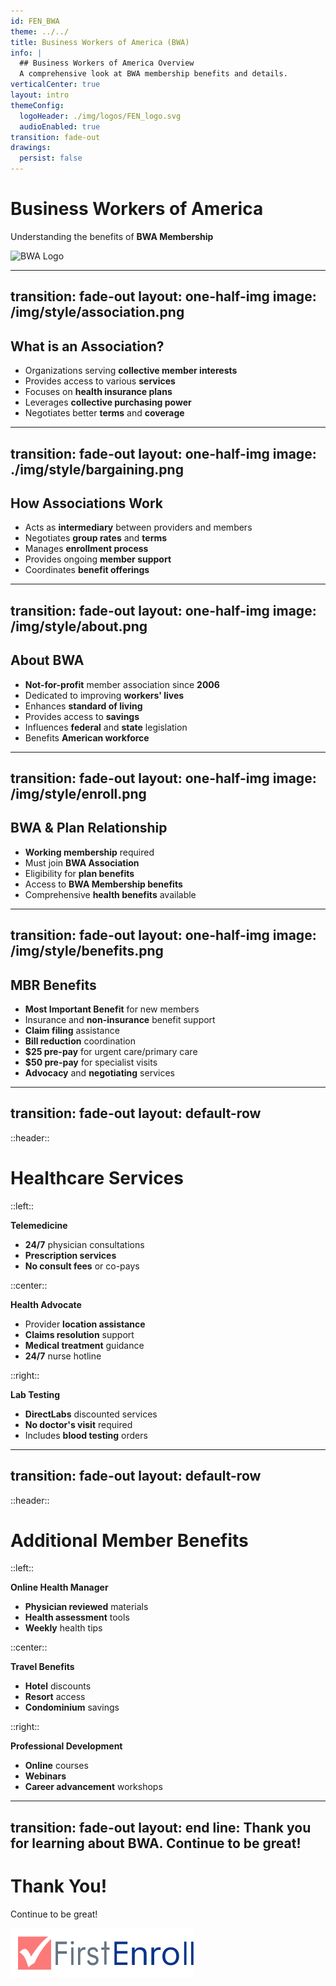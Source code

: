 ```yaml
---
id: FEN_BWA
theme: ../../
title: Business Workers of America (BWA)
info: |
  ## Business Workers of America Overview
  A comprehensive look at BWA membership benefits and details.
verticalCenter: true
layout: intro
themeConfig:
  logoHeader: ./img/logos/FEN_logo.svg
  audioEnabled: true
transition: fade-out
drawings:
  persist: false
---
```

<div class="relative top-24">

<SlideAudio deckKey="FEN_BWA" />

  

  <div class="grid grid-cols-1 items-center py-8">

  # Business Workers of America

  Understanding the benefits of **BWA Membership**
  </div>
  <div class="grid grid-cols-1 gap-4 items-center py-8 mt-16">
    <img src="/img/logos/BWA_logo.png" class="h-12 pt-1 mix-blend-multiply" alt="BWA Logo">
  </div>
</div>

---
transition: fade-out
layout: one-half-img
image: /img/style/association.png
---

## What is an Association?

<v-clicks>

- Organizations serving **collective member interests**
- Provides access to various **services**
- Focuses on **health insurance plans**
- Leverages **collective purchasing power**
- Negotiates better **terms** and **coverage**

</v-clicks>

---
transition: fade-out
layout: one-half-img
image: ./img/style/bargaining.png
---

## How Associations Work

<v-clicks>

- Acts as **intermediary** between providers and members
- Negotiates **group rates** and **terms**
- Manages **enrollment process**
- Provides ongoing **member support**
- Coordinates **benefit offerings**

</v-clicks>

---
transition: fade-out
layout: one-half-img
image: /img/style/about.png
---

## About BWA

<v-clicks>

- **Not-for-profit** member association since **2006**
- Dedicated to improving **workers' lives**
- Enhances **standard of living**
- Provides access to **savings**
- Influences **federal** and **state** legislation
- Benefits **American workforce**

</v-clicks>

---
transition: fade-out
layout: one-half-img
image: /img/style/enroll.png
---

## BWA & Plan Relationship

<v-clicks>

- **Working membership** required
- Must join **BWA Association**
- Eligibility for **plan benefits**
- Access to **BWA Membership benefits**
- Comprehensive **health benefits** available

</v-clicks>

---
transition: fade-out
layout: one-half-img
image: /img/style/benefits.png
---

## MBR Benefits

<v-clicks>

- **Most Important Benefit** for new members
- Insurance and **non-insurance** benefit support
- **Claim filing** assistance
- **Bill reduction** coordination
- **$25 pre-pay** for urgent care/primary care
- **$50 pre-pay** for specialist visits
- **Advocacy** and **negotiating** services

</v-clicks>

---
transition: fade-out
layout: default-row
---

::header::
# Healthcare Services

::left::
<v-click>

**Telemedicine**
- **24/7** physician consultations
- **Prescription services** 
- **No consult fees** or co-pays
</v-click>

::center::
<v-click>

**Health Advocate**
- Provider **location assistance**
- **Claims resolution** support
- **Medical treatment** guidance
- **24/7** nurse hotline
</v-click>

::right::
<v-click>

**Lab Testing**
- **DirectLabs** discounted services
- **No doctor's visit** required
- Includes **blood testing** orders
</v-click>

---
transition: fade-out
layout: default-row
---

::header::
# Additional Member Benefits

::left::
<v-click>

**Online Health Manager**
- **Physician reviewed** materials
- **Health assessment** tools
- **Weekly** health tips
</v-click>

::center::
<v-click>

**Travel Benefits**
- **Hotel** discounts
- **Resort** access
- **Condominium** savings
</v-click>

::right::
<v-click>

**Professional Development**
- **Online** courses
- **Webinars**
- **Career advancement** workshops
</v-click>

---
transition: fade-out
layout: end
line: Thank you for learning about BWA. Continue to be great!
---

# Thank You!

Continue to be great!

<img src="./img/logos/FEN_logo.svg" class="h-12 mt-32" alt="FirstEnroll Logo">


